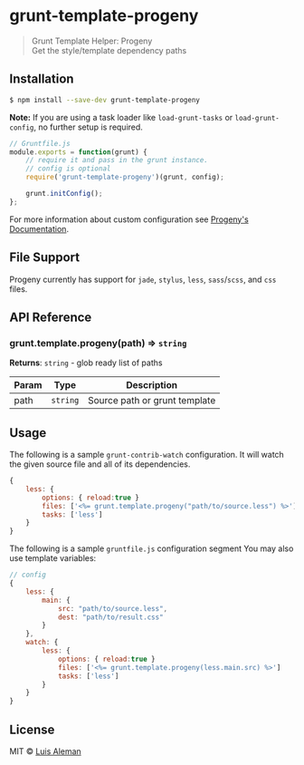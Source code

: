 # grunt-template-progeny

> Grunt Template Helper: Progeny  
> Get the style/template dependency paths

## Installation

```sh
$ npm install --save-dev grunt-template-progeny
```

**Note:** If you are using a task loader like `load-grunt-tasks` or `load-grunt-config`, no further setup is required.

```js
// Gruntfile.js
module.exports = function(grunt) {
	// require it and pass in the grunt instance.
	// config is optional
	require('grunt-template-progeny')(grunt, config);

	grunt.initConfig();
};
```

For more information about custom configuration see [Progeny's Documentation](https://github.com/es128/progeny#configuration).

## File Support

Progeny currently has support for `jade`, `stylus`, `less`, `sass`/`scss`, and `css` files.

## API Reference

### grunt.template.progeny(path) ⇒ <code>string</code>
**Returns**: <code>string</code> - glob ready list of paths  

| Param | Type | Description |
| --- | --- | --- |
| path | <code>string</code> | Source path or grunt template |

## Usage

The following is a sample `grunt-contrib-watch` configuration.
It will watch the given source file and all of its dependencies.

```js
{
	less: {
		options: { reload:true }
		files: ['<%= grunt.template.progeny("path/to/source.less") %>']
		tasks: ['less']
	}
}
```

The following is a sample `gruntfile.js` configuration segment
You may also use template variables:

```js
// config
{
	less: {
		main: {
			src: "path/to/source.less",
			dest: "path/to/result.css"
		}
	},
	watch: {
		less: {
			options: { reload:true }
			files: ['<%= grunt.template.progeny(less.main.src) %>']
			tasks: ['less']
		}
	}
}
```

## License
MIT © [Luis Aleman](http://github.com/Lalem001)
